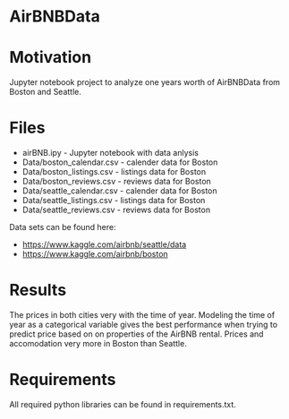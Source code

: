 # AirBNBData
# Motivation
Jupyter notebook project to analyze one years worth of AirBNBData from Boston and Seattle.

# Files
* airBNB.ipy - Jupyter notebook with data anlysis
* Data/boston_calendar.csv - calender data for Boston
* Data/boston_listings.csv - listings data for Boston
* Data/boston_reviews.csv - reviews data for Boston
* Data/seattle_calendar.csv - calender data for Boston
* Data/seattle_listings.csv - listings data for Boston
* Data/seattle_reviews.csv -  reviews data for Boston

Data sets can be found here:
* https://www.kaggle.com/airbnb/seattle/data
* https://www.kaggle.com/airbnb/boston

# Results
The prices in both cities very with the time of year.  Modeling the time of year as a categorical variable gives the best performance when trying to predict price based on on properties of the AirBNB rental.  Prices and accomodation very more in Boston than Seattle.

# Requirements
All required python libraries can be found in requirements.txt.



